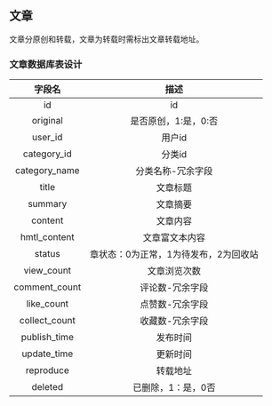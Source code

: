 ## 文章

文章分原创和转载，文章为转载时需标出文章转载地址。

### 文章数据库表设计

|字段名	    			|描述   	            		|
|:----: 				|:----:             		|
|id   					|id		            		|
|original				|是否原创，1:是，0:否	     	|
|user_id				|用户id						|
|category_id			|分类id						|
|category_name			|分类名称-冗余字段				|
|title					|文章标题						|
|summary				|文章摘要						|
|content				|文章内容						|
|hmtl_content          | 文章富文本内容              |
|status					|章状态：0为正常，1为待发布，2为回收站						|
|view_count				|文章浏览次数					|
|comment_count			|评论数-冗余字段				|
|like_count				|点赞数-冗余字段				|
|collect_count			|收藏数-冗余字段				|
|publish_time			|发布时间						|
|update_time			|更新时间						|
|reproduce				|转载地址						|
|deleted				|已删除，1：是，0否			|